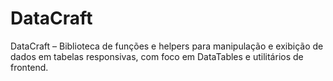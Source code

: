 # DataCraft
DataCraft – Biblioteca de funções e helpers para manipulação e exibição de dados em tabelas responsivas, com foco em DataTables e utilitários de frontend.
